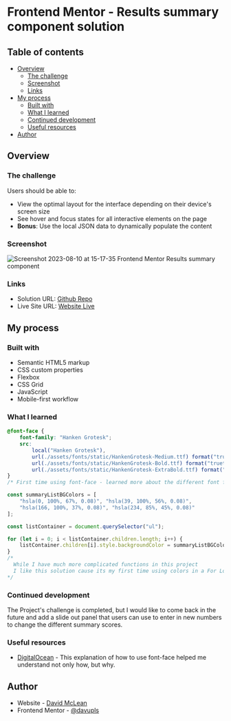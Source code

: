 # Frontend Mentor - Results summary component solution


## Table of contents

- [Overview](#overview)
  - [The challenge](#the-challenge)
  - [Screenshot](#screenshot)
  - [Links](#links)
- [My process](#my-process)
  - [Built with](#built-with)
  - [What I learned](#what-i-learned)
  - [Continued development](#continued-development)
  - [Useful resources](#useful-resources)
- [Author](#author)



## Overview

### The challenge

Users should be able to:

- View the optimal layout for the interface depending on their device's screen size
- See hover and focus states for all interactive elements on the page
- **Bonus**: Use the local JSON data to dynamically populate the content

### Screenshot
![Screenshot 2023-08-10 at 15-17-35 Frontend Mentor Results summary component](https://github.com/davupls/Result-Summary/assets/47851457/dbede2ab-7837-43a3-aad9-aa755d532b9e)




### Links

- Solution URL: [Github Repo](https://github.com/davupls/Result-Summary)
- Live Site URL: [Website Live](https://result-summary-zeta-nine.vercel.app/)

## My process

### Built with

- Semantic HTML5 markup
- CSS custom properties
- Flexbox
- CSS Grid
- JavaScript
- Mobile-first workflow

### What I learned

```css
@font-face {
    font-family: "Hanken Grotesk";
    src:
        local("Hanken Grotesk"),
        url(./assets/fonts/static/HankenGrotesk-Medium.ttf) format("truetype"),
        url(./assets/fonts/static/HankenGrotesk-Bold.ttf) format("truetype"),
        url(./assets/fonts/static/HankenGrotesk-ExtraBold.ttf) format("truetype");
}
/* First time using font-face - learned more about the different font formats */
```
```js
const summaryListBGColors = [
    "hsla(0, 100%, 67%, 0.08)", "hsla(39, 100%, 56%, 0.08)",
    "hsla(166, 100%, 37%, 0.08)", "hsla(234, 85%, 45%, 0.08)"
];

const listContainer = document.querySelector("ul");

for (let i = 0; i < listContainer.children.length; i++) {
    listContainer.children[i].style.backgroundColor = summaryListBGColors[i];
}
/* 
  While I have much more complicated functions in this project 
  I like this solution cause its my first time using colors in a For Loop
*/
```

### Continued development

The Project's challenge is completed, but I would like to come back in the future
and add a slide out panel that users can use to enter in new numbers to change the different summary scores.


### Useful resources

- [DigitalOcean](https://www.digitalocean.com/community/tutorials/how-to-load-and-use-custom-fonts-with-css#loading-a-self-hosted-font-with-font-face) - This explanation of how to use font-face helped me understand not only how, but why.

## Author

- Website - [David McLean](https://www.davidmlean.dev)
- Frontend Mentor - [@davupls](https://www.frontendmentor.io/profile/davupls)
